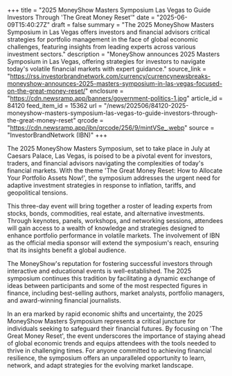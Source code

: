 +++
title = "2025 MoneyShow Masters Symposium Las Vegas to Guide Investors Through 'The Great Money Reset'"
date = "2025-06-09T15:40:27Z"
draft = false
summary = "The 2025 MoneyShow Masters Symposium in Las Vegas offers investors and financial advisors critical strategies for portfolio management in the face of global economic challenges, featuring insights from leading experts across various investment sectors."
description = "MoneyShow announces 2025 Masters Symposium in Las Vegas, offering strategies for investors to navigate today's volatile financial markets with expert guidance."
source_link = "https://rss.investorbrandnetwork.com/currency/currencynewsbreaks-moneyshow-announces-2025-masters-symposium-in-las-vegas-focused-on-the-great-money-reset/"
enclosure = "https://cdn.newsramp.app/banners/government-politics-1.jpg"
article_id = 84120
feed_item_id = 15362
url = "/news/202506/84120-2025-moneyshow-masters-symposium-las-vegas-to-guide-investors-through-the-great-money-reset"
qrcode = "https://cdn.newsramp.app/ibn/qrcode/256/9/mintVSe_.webp"
source = "InvestorBrandNetwork (IBN)"
+++

<p>The 2025 MoneyShow Masters Symposium, set to take place in July at Caesars Palace, Las Vegas, is poised to be a pivotal event for investors, traders, and financial advisors navigating the complexities of today's financial markets. With the theme 'The Great Money Reset: How to Allocate Your Portfolio Assets Now!', the symposium addresses the urgent need for adaptive investment strategies in response to inflation, tariffs, and geopolitical tensions.</p><p>This three-day event will bring together a roster of leading experts from stocks, bonds, commodities, real estate, and alternative investments. Through keynotes, panels, workshops, and networking sessions, attendees will gain access to a wealth of knowledge and strategies designed to enhance portfolio performance in volatile markets. The involvement of IBN as the official media sponsor will extend the symposium's reach, ensuring that its insights benefit a global audience.</p><p>The MoneyShow's reputation for fostering successful investors through interactive and educational events is well-established. The 2025 symposium continues this tradition by facilitating a dynamic exchange of ideas between participants and some of the most respected figures in finance, including best-selling authors, market analysts, portfolio managers, and award-winning financial journalists.</p><p>In an era marked by rapid economic shifts and uncertainty, the 2025 MoneyShow Masters Symposium represents a critical juncture for individuals seeking to safeguard their financial futures. By focusing on 'The Great Money Reset', the event underscores the importance of staying ahead of global economic trends and equips attendees with the tools needed to thrive in challenging times. For anyone committed to achieving financial resilience, the symposium offers an unparalleled opportunity to learn, network, and adapt strategies for the evolving market landscape.</p>